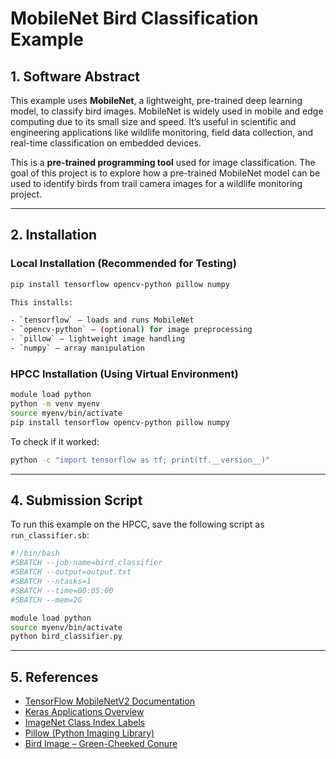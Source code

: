 # MobileNet Bird Classification Example

## 1. Software Abstract

This example uses **MobileNet**, a lightweight, pre-trained deep learning model, to classify bird images. MobileNet is widely used in mobile and edge computing due to its small size and speed. It’s useful in scientific and engineering applications like wildlife monitoring, field data collection, and real-time classification on embedded devices.

This is a **pre-trained programming tool** used for image classification. The goal of this project is to explore how a pre-trained MobileNet model can be used to identify birds from trail camera images for a wildlife monitoring project.

---

## 2. Installation

### Local Installation (Recommended for Testing)

```bash
pip install tensorflow opencv-python pillow numpy

This installs:

- `tensorflow` – loads and runs MobileNet  
- `opencv-python` – (optional) for image preprocessing  
- `pillow` – lightweight image handling  
- `numpy` – array manipulation  
```

### HPCC Installation (Using Virtual Environment)

```bash
module load python
python -m venv myenv
source myenv/bin/activate
pip install tensorflow opencv-python pillow numpy
```
To check if it worked:

```bash
python -c "import tensorflow as tf; print(tf.__version__)"
```
---

## 4. Submission Script

To run this example on the HPCC, save the following script as `run_classifier.sb`:

```bash
#!/bin/bash
#SBATCH --job-name=bird_classifier
#SBATCH --output=output.txt
#SBATCH --ntasks=1
#SBATCH --time=00:05:00
#SBATCH --mem=2G

module load python
source myenv/bin/activate
python bird_classifier.py
```
---

## 5. References

- [TensorFlow MobileNetV2 Documentation](https://www.tensorflow.org/api_docs/python/tf/keras/applications/MobileNetV2)
- [Keras Applications Overview](https://keras.io/api/applications/)
- [ImageNet Class Index Labels](https://www.image-net.org/)
- [Pillow (Python Imaging Library)](https://pillow.readthedocs.io/en/stable/)
- [Bird Image – Green-Cheeked Conure]([https://commons.wikimedia.org/wiki/File:Green-cheeked_Conure_-_Florida_-_USA_S4E5161_(23303264352).jpg](https://www.petguide.com/breeds/bird/green-cheeked-conure/))

